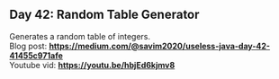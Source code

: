 ## Day 42: Random Table Generator
Generates a random table of integers.  
Blog post: **<https://medium.com/@savim2020/useless-java-day-42-41455c971afe>**  
Youtube vid: **<https://youtu.be/hbjEd6kjmv8>**
